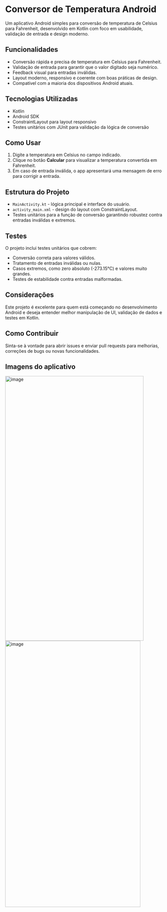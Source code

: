 # Conversor de Temperatura Android

Um aplicativo Android simples para conversão de temperatura de Celsius para Fahrenheit, desenvolvido em Kotlin com foco em usabilidade, validação de entrada e design moderno.

## Funcionalidades

- Conversão rápida e precisa de temperatura em Celsius para Fahrenheit.
- Validação de entrada para garantir que o valor digitado seja numérico.
- Feedback visual para entradas inválidas.
- Layout moderno, responsivo e coerente com boas práticas de design.
- Compatível com a maioria dos dispositivos Android atuais.

## Tecnologias Utilizadas

- Kotlin
- Android SDK
- ConstraintLayout para layout responsivo
- Testes unitários com JUnit para validação da lógica de conversão

## Como Usar

1. Digite a temperatura em Celsius no campo indicado.
2. Clique no botão **Calcular** para visualizar a temperatura convertida em Fahrenheit.
3. Em caso de entrada inválida, o app apresentará uma mensagem de erro para corrigir a entrada.

## Estrutura do Projeto

- `MainActivity.kt` - lógica principal e interface do usuário.
- `activity_main.xml` - design do layout com ConstraintLayout.
- Testes unitários para a função de conversão garantindo robustez contra entradas inválidas e extremos.

## Testes

O projeto inclui testes unitários que cobrem:

- Conversão correta para valores válidos.
- Tratamento de entradas inválidas ou nulas.
- Casos extremos, como zero absoluto (-273.15°C) e valores muito grandes.
- Testes de estabilidade contra entradas malformadas.

## Considerações

Este projeto é excelente para quem está começando no desenvolvimento Android e deseja entender melhor manipulação de UI, validação de dados e testes em Kotlin.

## Como Contribuir

Sinta-se à vontade para abrir issues e enviar pull requests para melhorias, correções de bugs ou novas funcionalidades.

## Imagens do aplicativo

<img width="441" height="843" alt="image" src="https://github.com/user-attachments/assets/c3225c22-957c-4c42-9750-e442933d3c31" />
<img width="431" height="848" alt="image" src="https://github.com/user-attachments/assets/2c8658ed-07f3-4021-9450-6df9e997b436" />
